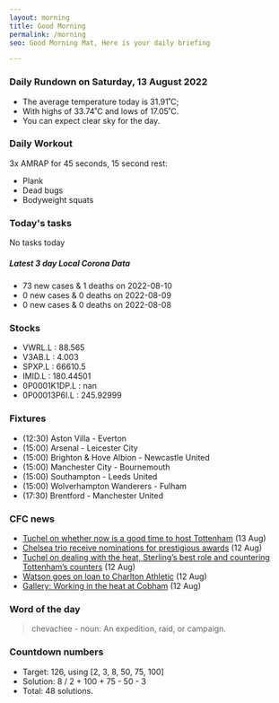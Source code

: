 ```yaml
---
layout: morning
title: Good Morning
permalink: /morning
seo: Good Morning Mat, Here is your daily briefing

---
```


<!-- weather_marker starts -->
### Daily Rundown on Saturday, 13 August 2022

- The average temperature today is 31.91˚C;
- With highs of 33.74˚C and lows of 17.05˚C.
- You can expect clear sky for the day.

<!-- weather_marker ends -->

### Daily Workout
<!-- workout_marker starts -->
3x AMRAP for 45 seconds, 15 second rest:

- Plank
- Dead bugs
- Bodyweight squats

<!-- workout_marker ends -->

### Today's tasks
<!-- task_marker starts -->
No tasks today
<!-- task_marker ends -->

<!-- c19_marker starts -->
##### Latest 3 day Local Corona Data

- 73 new cases & 1 deaths on 2022-08-10
- 0 new cases & 0 deaths on 2022-08-09
- 0 new cases & 0 deaths on 2022-08-08

<!-- c19_marker ends -->

### Stocks

<!-- stocks_marker starts -->

- VWRL.L : 88.565
- V3AB.L : 4.003
- SPXP.L : 66610.5
- IMID.L : 180.44501
- 0P0001K1DP.L : nan
- 0P00013P6I.L : 245.92999

<!-- stocks_marker ends -->

### Fixtures

<!-- sports_marker starts -->

<ul>
<li>(12:30) Aston Villa - Everton</li>
<li>(15:00) Arsenal - Leicester City</li>
<li>(15:00) Brighton & Hove Albion - Newcastle United</li>
<li>(15:00) Manchester City - Bournemouth</li>
<li>(15:00) Southampton - Leeds United</li>
<li>(15:00) Wolverhampton Wanderers - Fulham</li>
<li>(17:30) Brentford - Manchester United</li>
</ul>

<!-- sports_marker ends -->

### CFC news

<!-- cfc_marker starts -->
- [Tuchel on whether now is a good time to host Tottenham](https://chelseafc.com/en/news/article/tuchel-on-whether-now-is-a-good-time-to-host-tottenham) (13 Aug)
- [Chelsea trio receive nominations for prestigious awards](https://chelseafc.com/en/news/article/chelsea-trio-receive-nominations-for-prestigious-awards) (12 Aug)
- [Tuchel on dealing with the heat, Sterling’s best role and countering Tottenham’s counters](https://chelseafc.com/en/news/article/tuchel-on-dealing-with-the-heat-sterlings-best-role-and-countering) (12 Aug)
- [Watson goes on loan to Charlton Athletic](https://chelseafc.com/en/news/article/watson-goes-on-loan-to-charlton-athletic) (12 Aug)
- [Gallery: Working in the heat at Cobham](https://chelseafc.com/en/news/article/gallery-working-in-the-heat-at-cobham) (12 Aug)

<!-- cfc_marker ends -->

### Word of the day
<!-- word_marker starts -->

 > chevachee - noun: An expedition, raid, or campaign.

<!-- word_marker ends -->

### Countdown numbers
<!-- game_marker starts -->

- Target: 126, using [2, 3, 8, 50, 75, 100]
- Solution: 8 / 2 + 100 + 75 - 50 - 3
- Total: 48 solutions.

<!-- game_marker ends -->